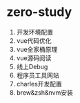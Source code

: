 # zero-study

1. 开发环境配置
2. vue代码优化
3. vue全家桶原理
4. vue源码阅读
5. 线上Debug
6. 程序员工具网站
7. charles开发配置
8. brew&zsh&nvm安装
